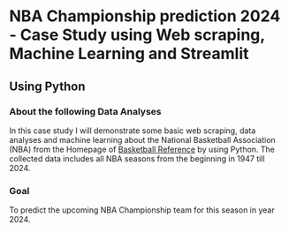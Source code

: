 # NBA Championship prediction 2024 - Case Study using Web scraping, Machine Learning and Streamlit

## Using Python


### About the following Data Analyses

In this case study I will demonstrate some basic web scraping, data analyses and machine learning about the National Basketball Association (NBA) from the Homepage of [Basketball Reference](https://www.basketball-reference.com/) by using Python. The collected data includes all NBA seasons from the beginning in 1947 till 2024.

### Goal

To predict the upcoming NBA Championship team for this season in year 2024.
